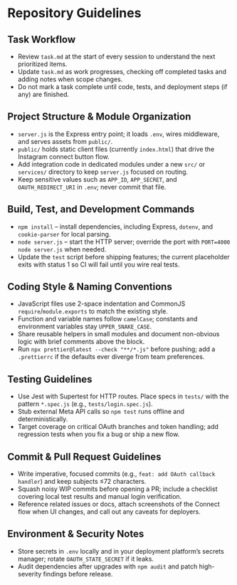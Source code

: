 # Repository Guidelines

## Task Workflow
- Review `task.md` at the start of every session to understand the next prioritized items.
- Update `task.md` as work progresses, checking off completed tasks and adding notes when scope changes.
- Do not mark a task complete until code, tests, and deployment steps (if any) are finished.

## Project Structure & Module Organization
- `server.js` is the Express entry point; it loads `.env`, wires middleware, and serves assets from `public/`.
- `public/` holds static client files (currently `index.html`) that drive the Instagram connect button flow.
- Add integration code in dedicated modules under a new `src/` or `services/` directory to keep `server.js` focused on routing.
- Keep sensitive values such as `APP_ID`, `APP_SECRET`, and `OAUTH_REDIRECT_URI` in `.env`; never commit that file.

## Build, Test, and Development Commands
- `npm install` – install dependencies, including Express, `dotenv`, and `cookie-parser` for local parsing.
- `node server.js` – start the HTTP server; override the port with `PORT=4000 node server.js` when needed.
- Update the `test` script before shipping features; the current placeholder exits with status 1 so CI will fail until you wire real tests.

## Coding Style & Naming Conventions
- JavaScript files use 2-space indentation and CommonJS `require`/`module.exports` to match the existing style.
- Function and variable names follow `camelCase`; constants and environment variables stay `UPPER_SNAKE_CASE`.
- Share reusable helpers in small modules and document non-obvious logic with brief comments above the block.
- Run `npx prettier@latest --check "**/*.js"` before pushing; add a `.prettierrc` if the defaults ever diverge from team preferences.

## Testing Guidelines
- Use Jest with Supertest for HTTP routes. Place specs in `tests/` with the pattern `*.spec.js` (e.g., `tests/login.spec.js`).
- Stub external Meta API calls so `npm test` runs offline and deterministically.
- Target coverage on critical OAuth branches and token handling; add regression tests when you fix a bug or ship a new flow.

## Commit & Pull Request Guidelines
- Write imperative, focused commits (e.g., `feat: add OAuth callback handler`) and keep subjects ≤72 characters.
- Squash noisy WIP commits before opening a PR; include a checklist covering local test results and manual login verification.
- Reference related issues or docs, attach screenshots of the Connect flow when UI changes, and call out any caveats for deployers.

## Environment & Security Notes
- Store secrets in `.env` locally and in your deployment platform’s secrets manager; rotate `OAUTH_STATE_SECRET` if it leaks.
- Audit dependencies after upgrades with `npm audit` and patch high-severity findings before release.

